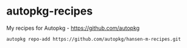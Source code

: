 autopkg-recipes
===============

My recipes for Autopkg - https://github.com/autopkg

`autopkg repo-add https://github.com/autopkg/hansen-m-recipes.git`
